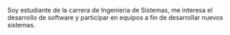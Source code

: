 Soy estudiante de la carrera de Ingenieria de Sistemas, me interesa el desarrollo de software y participar en equipos a fin de desarrollar nuevos sistemas.
